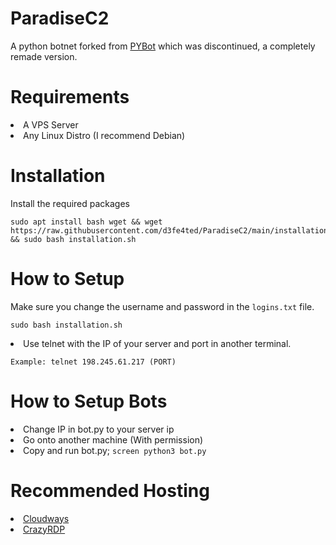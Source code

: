 # ParadiseC2
A python botnet forked from <a href="https://github.com/wodxgod/PYbot">PYBot</a> which was discontinued, a completely remade version.

# Requirements
  <li>A VPS Server</li>
  <li>Any Linux Distro (I recommend Debian)</li>

# Installation
  <p>Install the required packages</p>
  <pre><code>sudo apt install bash wget && wget https://raw.githubusercontent.com/d3fe4ted/ParadiseC2/main/installation.sh && sudo bash installation.sh</code></pre>

# How to Setup
  <p></p>
  <p>Make sure you change the username and password in the <code>logins.txt</code> file.</p>
  <pre><code>sudo bash installation.sh</code></pre>
  <li>Use telnet with the IP of your server and port in another terminal.</li>  
  <pre><code>Example: telnet 198.245.61.217 (PORT)</code></pre></li>

# How to Setup Bots 
  <li>Change IP in bot.py to your server ip</li>
  <li>Go onto another machine (With permission)</li>
  <li>Copy and run bot.py; <code>screen python3 bot.py</code></li>

# Recommended Hosting
  <li><a href="https://www.cloudways.com/en/">Cloudways</a>
  <li><a href="https://crazyrdp.com/linux-vps-hosting/">CrazyRDP</a></li>
    <div></lu>

